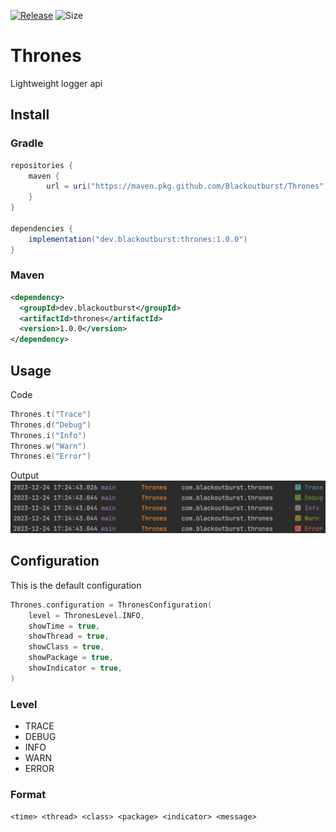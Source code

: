 [![Release](https://img.shields.io/github/release/Blackoutburst/Thrones.svg)](https://github.com/Blackoutburst/Thrones/releases)
![Size](https://img.shields.io/github/repo-size/Blackoutburst/Thrones)

# Thrones
Lightweight logger api

## Install
### Gradle
```gradle
repositories {
    maven {
        url = uri("https://maven.pkg.github.com/Blackoutburst/Thrones")
    }
}

dependencies {
    implementation("dev.blackoutburst:thrones:1.0.0")
}
```
### Maven
```xml
<dependency>
  <groupId>dev.blackoutburst</groupId>
  <artifactId>thrones</artifactId>
  <version>1.0.0</version>
</dependency>
```

## Usage
Code
```kotlin
Thrones.t("Trace")
Thrones.d("Debug")
Thrones.i("Info")
Thrones.w("Warn")
Thrones.e("Error")
```
Output
![./readme/log_output.png](./readme/log_output.png)

## Configuration
This is the default configuration
```kotlin
Thrones.configuration = ThronesConfiguration(
    level = ThronesLevel.INFO,
    showTime = true,
    showThread = true,
    showClass = true,
    showPackage = true,
    showIndicator = true,
)
```

### Level
- TRACE
- DEBUG
- INFO
- WARN
- ERROR

### Format
`<time> <thread> <class> <package> <indicator> <message>`
